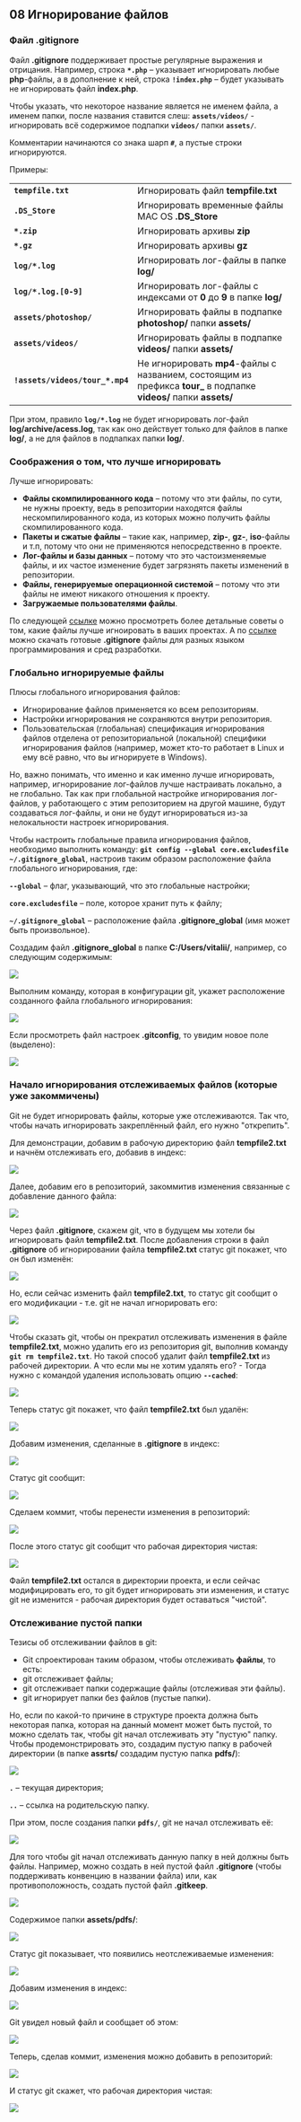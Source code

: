 ## 08 Игнорирование файлов

### Файл .gitignore

Файл **.gitignore** поддерживает простые регулярные выражения и отрицания. Например, строка **`*.php`** – указывает игнорировать любые **php**-файлы, а в дополнение к ней, строка **`!index.php`** – будет указывать не игнорировать файл **index.php**.

Чтобы указать, что некоторое название является не именем файла, а именем папки, после названия ставится слеш: **`assets/videos/`** - игнорировать всё содержимое подпапки **`videos/`** папки **`assets/`**.

Комментарии начинаются со знака шарп **`#`**, а пустые строки игнорируются.

Примеры:

| | |
|--------|--------|
| **`tempfile.txt`** | Игнорировать файл **tempfile.txt** |
| **`.DS_Store`** | Игнорировать временные файлы MAC OS **.DS_Store** |
| **`*.zip`** | Игнорировать архивы **zip** |
| **`*.gz`** | Игнорировать архивы **gz** |
| **`log/*.log`** | Игнорировать лог-файлы в папке **log/** |
| **`log/*.log.[0-9]`** | Игнорировать лог-файлы с индексами от **0** до **9** в папке **log/** |
| **`assets/photoshop/`** | Игнорировать файлы в подпапке **photoshop/** папки **assets/** |
| **`assets/videos/`** | Игнорировать файлы в подпапке **videos/** папки **assets/** |
| **`!assets/videos/tour_*.mp4`** | Не игнорировать **mp4**-файлы с названием, состоящим из префикса **tour_** в подпапке **videos/** папки **assets/** |

При этом, правило **`log/*.log`** не будет игнорировать лог-файл **log/archive/acess.log**, так как оно действует только для файлов в папке **log/**, а не для файлов в подпапках папки **log/**.

### Соображения о том, что лучше игнорировать

Лучше игнорировать:

- **Файлы скомпилированного кода** – потому что эти файлы, по сути, не нужны проекту, ведь в репозитории находятся файлы нескомпилированного кода, из которых можно получить файлы скомпилированного кода.
- **Пакеты и сжатые файлы** – такие как, например, **zip-**, **gz-**, **iso**-файлы и т.п, потому что они не применяются непосредственно в проекте.
- **Лог-файлы и базы данных** – потому что это частоизменяемые файлы,  и их частое изменение будет загрязнять пакеты изменений в репозитории.
- **Файлы, генерируемые операционной системой** – потому что эти файлы не имеют никакого отношения к проекту.
- **Загружаемые пользователями файлы**.

По следующей [ссылке](https://help.github.com/articles/ignoring-files/) можно просмотреть более детальные советы о том, какие файлы лучше игноировать в ваших проектах. А по [ссылке](https://github.com/github/gitignore) можно скачать готовые **.gitignore** файлы для разных языком программирования и сред разработки.

### Глобально игнорируемые файлы

Плюсы глобального игнорирования файлов:

- Игнорирование файлов применяется ко всем репозиториям.
- Настройки игнорирования не сохраняются внутри репозитория.
- Пользовательская (глобальная) спецификация игнорирования файлов отделена от репозиториальной (локальной) специфики игнорирования файлов (например, может кто-то работает в Linux и ему всё равно, что вы игнорируете в Windows).

Но, важно понимать, что именно и как именно лучше игнорировать, например, игнорирование лог-файлов лучше настраивать локально, а не глобально. Так как при глобальной настройке игнорирования лог-файлов, у работающего с этим репозиторием на другой машине, будут создаваться лог-файлы, и они не будут игнорироваться из-за нелокальности настроек игнорирования.

Чтобы настроить глобальные правила игнорирования файлов, необходимо выполнить команду: **`git config --global core.excludesfile ~/.gitignore_global`**, настроив таким образом расположение файла глобального игнорирования, где:

**`--global`** – флаг, указывающий, что это глобальные настройки;

**`core.excludesfile`** – поле, которое хранит путь к файлу;

**`~/.gitignore_global`** – расположение файла **.gitignore_global** (имя может быть произвольное).

Создадим файл **.gitignore_global** в папке **C:/Users/vitalii/**, например, со следующим содержимым:

![](pics/08-01.png)

Выполним команду, которая в конфигурации git, укажет расположение созданного файла глобального игнорирования:

![](pics/08-02.png)

Если просмотреть файл настроек **.gitconfig**, то увидим новое поле (выделено):

![](pics/08-03.png)

### Начало игнорирования отслеживаемых файлов (которые уже закоммичены)

Git не будет игнорировать файлы, которые уже отслеживаются. Так что, чтобы начать игнорировать закреплённый файл, его нужно "открепить".

Для демонстрации, добавим в рабочую директорию файл **tempfile2.txt** и начнём отслеживать его, добавив в индекс:

![](pics/08-04.png)

Далее, добавим его в репозиторий, закоммитив изменения связанные с добавление данного файла:

![](pics/08-05.png)

Через файл **.gitignore**, скажем git, что в будущем мы хотели бы игнорировать файл **tempfile2.txt**. После добавления строки в файл **.gitignore** об игнорировании файла **tempfile2.txt** статус git покажет, что он был изменён:

![](pics/08-06.png)

Но, если сейчас изменить файл **tempfile2.txt**, то статус git сообщит о его модификации - т.е. git не начал игнорировать его:

![](pics/08-07.png)

Чтобы сказать git, чтобы он прекратил отслеживать изменения в файле **tempfile2.txt**, можно удалить его из репозитория git, выполнив команду **`git rm tempfile2.txt`**. Но такой способ удалит файл **tempfile2.txt** из рабочей директории. А что если мы не хотим удалять его? - Тогда нужно с командой удаления использовать опцию **`--cached`**:

![](pics/08-08.png)

Теперь статус git покажет, что файл **tempfile2.txt** был удалён:

![](pics/08-09.png)

Добавим изменения, сделанные в **.gitignore** в индекс:

![](pics/08-10.png)

Статус git сообщит:

![](pics/08-11.png)

Сделаем коммит, чтобы перенести изменения в репозиторий:

![](pics/08-12.png)

После этого статус git сообщит что рабочая директория чистая:

![](pics/08-13.png)

Файл **tempfile2.txt** остался в директории проекта, и если сейчас модифицировать его, то git будет игнорировать эти изменения, и статус git не изменится - рабочая директория будет оставаться "чистой".

### Отслеживание пустой папки

Тезисы об отслеживании файлов в git:

- Git спроектирован таким образом, чтобы отслеживать **файлы**, то есть:
 - git отслеживает файлы;
 - git отслеживает папки содержащие файлы (отслеживая эти файлы).
 - git игнорирует папки без файлов (пустые папки).

Но, если по какой-то причине в структуре проекта должна быть некоторая папка, которая на данный момент может быть пустой, то можно сделать так, чтобы git начал отслеживать эту "пустую" папку. Чтобы продемонстрировать это, создадим пустую папку в рабочей директории (в папке **assrts/** создадим пустую папка **pdfs/**):

![](pics/08-14.png)

**`.`** – текущая директория;

**`..`** – ссылка на родительскую папку.

При этом, после создания папки **`pdfs/`**, git не начал отслеживать её:

![](pics/08-15.png)

Для того чтобы git начал отслеживать данную папку в ней должны быть файлы. Например, можно создать в ней пустой файл **.gitignore** (чтобы поддерживать конвенцию в названии файла) или, как противоположность, создать пустой файл **.gitkeep**.

![](pics/08-16.png)

Содержимое папки **assets/pdfs/**:

![](pics/08-17.png)

Статус git показывает, что появились неотслеживаемые изменения:

![](pics/08-18.png)

Добавим изменения в индекс:

![](pics/08-19.png)

Git увидел новый файл и сообщает об этом:

![](pics/08-20.png)

Теперь, сделав коммит, изменения можно добавить в репозиторий:

![](pics/08-21.png)

И статус git скажет, что рабочая директория чистая:

![](pics/08-22.png)
